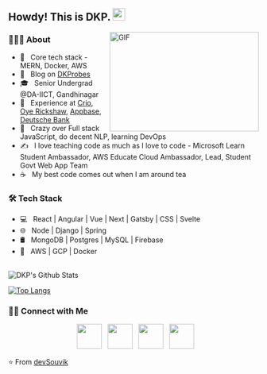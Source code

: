 <h2> Howdy! This is DKP. <img src="https://github.com/souvikguria98/souvikguria98/blob/master/Hi.gif" width="25"></h2>
<img align="right" alt="GIF" src="https://i.ibb.co/N2R4TM0/dkp-photo.jpg" width="300" height="200"/>

<h3> 👨🏻‍💻 About </h3>

- 🔭 &nbsp; Core tech stack - MERN, Docker, AWS
- 🤔 &nbsp; Blog on [DKProbes](https://dkprobes.tech)
- 🎓 &nbsp; Senior Undergrad @DA-IICT, Gandhinagar
- 💼 &nbsp; Experience at [Crio](https://crio.do), [Oye Rickshaw](https://oyerickshaw.com), [Appbase](https://appbase.io), [Deutsche Bank](https://db.com)
- 🌱 &nbsp; Crazy over Full stack JavaScript, do decent NLP, learning DevOps
- ✍️ &nbsp; I love teaching code as much as I love to code - Microsoft Learn Student Ambassador, AWS Educate Cloud Ambassador, Lead, Student Govt Web App Team
- ☕ &nbsp; My best code comes out when I am around tea

<h3>🛠 Tech Stack</h3>

- 💻 &nbsp; React | Angular | Vue | Next | Gatsby | CSS | Svelte
- 🌐 &nbsp; Node | Django | Spring
- 🛢 &nbsp; MongoDB | Postgres | MySQL | Firebase
- 🔧 &nbsp; AWS | GCP | Docker

<br>

<img align="center" src="https://github-readme-stats.vercel.app/api?username=dkp1903&include_all_commits=true&count_private=true&show_icons=true&line_height=20&title_color=7A7ADB&icon_color=2234AE&text_color=D3D3D3&bg_color=0,000000,130F40" alt="DKP's Github Stats">

</br>

[![Top Langs](https://github-readme-stats.vercel.app/api/top-langs/?username=dkp1903&layout=compact&text_color=daf7dc&bg_color=151515)](https://github.com/devSouvik/github-readme-stats)


<h3> 🤝🏻 Connect with Me </h3>

<p align="center">
&nbsp; <a href="https://twitter.com/dkp1903" target="_blank" rel="noopener noreferrer"><img src="https://img.icons8.com/plasticine/100/000000/twitter.png" width="50" /></a>  
&nbsp; <a href="https://www.instagram.com/dkp1903/" target="_blank" rel="noopener noreferrer"><img src="https://img.icons8.com/plasticine/100/000000/instagram-new.png" width="50" /></a>  
&nbsp; <a href="https://www.linkedin.com/in/dkp1903/" target="_blank" rel="noopener noreferrer"><img src="https://img.icons8.com/plasticine/100/000000/linkedin.png" width="50" /></a>
&nbsp; <a href="mailto:dkp.daiict@gmail.com" target="_blank" rel="noopener noreferrer"><img src="https://img.icons8.com/plasticine/100/000000/gmail.png"  width="50" /></a>
</p>

⭐️ From [devSouvik](https://github.com/dkp1903)
